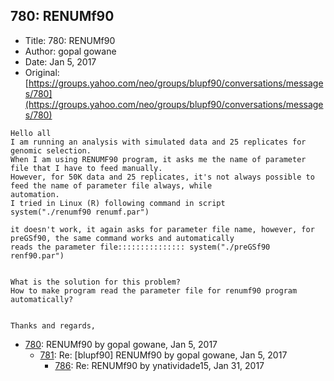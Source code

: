 ## 780: RENUMf90

- Title: 780: RENUMf90
- Author: gopal gowane
- Date: Jan 5, 2017
- Original: [https://groups.yahoo.com/neo/groups/blupf90/conversations/messages/780](https://groups.yahoo.com/neo/groups/blupf90/conversations/messages/780)

```
Hello all
I am running an analysis with simulated data and 25 replicates for genomic selection.
When I am using RENUMF90 program, it asks me the name of parameter file that I have to feed manually.
However, for 50K data and 25 replicates, it's not always possible to feed the name of parameter file always, while
automation.
I tried in Linux (R) following command in script
system("./renumf90 renumf.par")

it doesn't work, it again asks for parameter file name, however, for preGSf90, the same command works and automatically
reads the parameter file::::::::::::::: system("./preGSf90 renf90.par")


What is the solution for this problem?
How to make program read the parameter file for renumf90 program automatically?


Thanks and regards,
```

- [780](0780.md): RENUMf90 by gopal gowane, Jan 5, 2017
    - [781](0781.md): Re: [blupf90] RENUMf90 by gopal gowane, Jan 5, 2017
        - [786](0786.md): Re: RENUMf90 by ynatividade15, Jan 31, 2017
